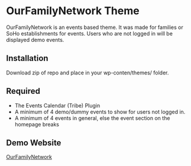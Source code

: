 # OurFamilyNetwork Theme

OurFamilyNetwork is an events based theme. It was made for families or SoHo establishments for events. Users who are not logged in will be displayed demo events.

## Installation

Download zip of repo and place in your wp-conten/themes/ folder.

## Required
- The Events Calendar (Tribe) Plugin
- A minimum of 4 demo/dummy events to show for users not logged in.
- A minimum of 4 events in general, else the event section on the homepage breaks

## Demo Website
[OurFamilyNetwork](https://ourfamilynetwork.org)